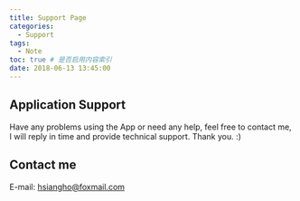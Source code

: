 ```yaml
---
title: Support Page
categories:
  - Support
tags:
  - Note
toc: true # 是否启用内容索引
date: 2018-06-13 13:45:00
---
```


## Application Support
Have any problems using the App or need any help, feel free to contact me, I will reply in time and provide technical support.
Thank you. :)

## Contact me
E-mail: hsiangho@foxmail.com

